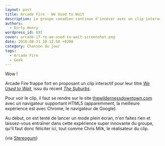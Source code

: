 ```yaml
---
layout: post
title: Arcade Fire - We Used to Wait
description: Le groupe canadien continue d'innover avec un clip interactif.
authors:
  - Dirty Henry
wordpress_id: 691
cover: arcade-if-re-we-used-to-wait-screenshot.png
date: 2010-08-31 10:12:58 +0200
category: Chanson du jour
tags:
  - Arcade Fire
  - Geek
---
```


Wow !

Arcade Fire frappe fort en proposant un clip interactif pour leur titre [_We
Used to Wait_][4], issu du récent [_The Suburbs_][3].

Pour voir le clip, il faut se rendre sur le site [thewildernessdowntown.com][1]
avec un navigateur supportant HTML5 (apparemment, la meilleure expérience est
avec Chrome, le navigateur de Google).

Au début, on est tenté de lancer un mode plein écran, n'en faites rien et
laissez-vous entraîner dans cette expérience super innovante du groupe, qu'il
faut donc féliciter ici, tout comme Chris Milk, le réalisateur du clip.

(via [Stereogum][2])

[1]: http://www.thewildernessdowntown.com
[2]: https://www.stereogum.com/486932/arcade-fire-we-used-to-wait-video/news/
[3]: https://album.link/fr/i/1252757950
[4]: https://song.link/fr/i/1252758323
